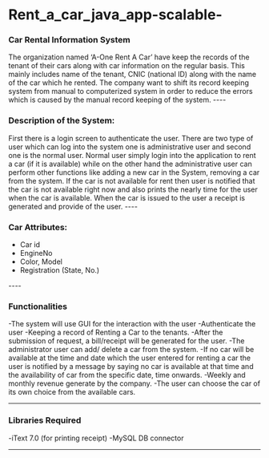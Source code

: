 # Rent_a_car_java_app-scalable-
 <h3>Car Rental Information System</h3>
The organization named ‘A-One Rent A Car’ have keep the records of the tenant of their cars along with car information on the regular basis. This mainly includes name of the tenant, CNIC (national ID) along with the name of the car which he rented. The company want to shift its record keeping system from manual to computerized system in order to reduce the errors which is caused by the manual record keeping of the system.
----

<h3> Description of the System: </h3>
First there is a login screen to authenticate the user. There are two type of user which can log into the system one is administrative user and second one is the normal user. Normal user simply login into the application to rent a car (if it is available) while on the other hand the administrative user can perform other functions like adding a new car in the System, removing a car from the system. If the car is not available for rent then user is notified that the car is not available right now and also prints the nearly time for the user when the car is available. When the car is issued to the user a receipt is generated and provide of the user.
----

<h3>Car Attributes:</h3>
<ul>
<li> Car id </li>
<li>EngineNo</li> 
<li>Color, Model</li>
<li>Registration (State, No.)</li>
</ul>
----


<h3>Functionalities</h3> 
-The system will use GUI for the interaction with the user</li>
-Authenticate the user 
-Keeping a record of Renting a Car to the tenants.
-After the submission of request, a bill/receipt will be generated for the user.   
-The administrator user can add/ delete a car from the system.
-If no car will be available at the time and date which the user entered for renting a car the user is notified by a message by saying no car is available at that time and the availability of car from the specific date, time onwards. 
-Weekly and monthly revenue generate by the company.
-The user can choose the car of its own choice from the available cars. 
 
 ----
 
 <h3>Libraries Required</h3> 
 -iText 7.0 (for printing receipt)
 -MySQL DB connector
 
 ----
 
